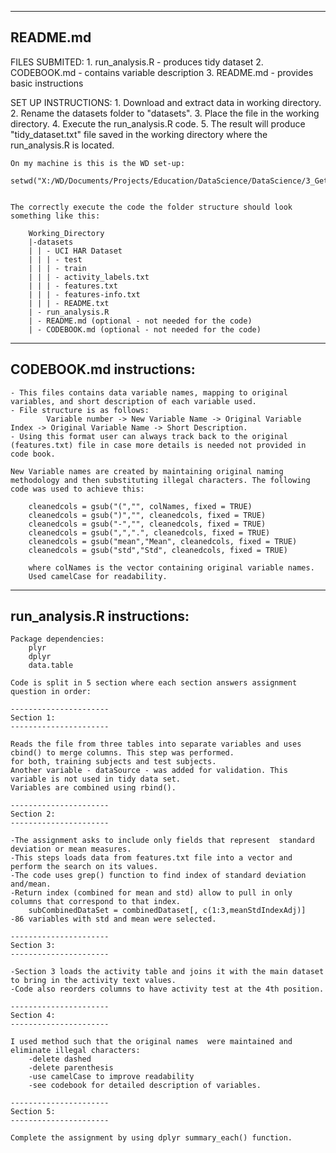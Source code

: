 -----------------------------------------------------------------------------------------------------------------------------------
README.md
-----------------------------------------------------------------------------------------------------------------------------------

FILES SUBMITED:
	1. run_analysis.R - produces tidy dataset
	2. CODEBOOK.md - contains variable description
	3. README.md - provides basic instructions

	
SET UP INSTRUCTIONS:
	1. Download and extract data in working directory. 
	2. Rename the datasets folder to "datasets". 
	3. Place the file in the working directory.
	4. Execute the run_analysis.R code. 
	5. The result will produce "tidy_dataset.txt" file saved in the working directory where the run_analysis.R is located. 
	
	
	On my machine is this is the WD set-up:
		setwd("X:/WD/Documents/Projects/Education/DataScience/DataScience/3_Getting_and_Cleaning_Data/Assignment")


	The correctly execute the code the folder structure should look something like this: 
	
		Working_Directory
		|-datasets
		| | - UCI HAR Dataset
		| | | - test
		| | | - train
		| | | - activity_labels.txt
		| | | - features.txt
		| | | - features-info.txt
		| | | - README.txt
		| - run_analysis.R
		| - README.md (optional - not needed for the code)
		| - CODEBOOK.md (optional - not needed for the code)

-----------------------------------------------------------------------------------------------------------------------------------
CODEBOOK.md instructions:
-----------------------------------------------------------------------------------------------------------------------------------

	- This files contains data variable names, mapping to original variables, and short description of each variable used.
	- File structure is as follows:
			Variable number -> New Variable Name -> Original Variable Index -> Original Variable Name -> Short Description.
	- Using this format user can always track back to the original (features.txt) file in case more details is needed not provided in code book.  
	
	New Variable names are created by maintaining original naming methodology and then substituting illegal characters. The following
	code was used to achieve this:
	
		cleanedcols = gsub("(","", colNames, fixed = TRUE)
		cleanedcols = gsub(")","", cleanedcols, fixed = TRUE)
		cleanedcols = gsub("-","", cleanedcols, fixed = TRUE)
		cleanedcols = gsub(",",".", cleanedcols, fixed = TRUE)
		cleanedcols = gsub("mean","Mean", cleanedcols, fixed = TRUE)
		cleanedcols = gsub("std","Std", cleanedcols, fixed = TRUE)
		
		where colNames is the vector containing original variable names.
		Used camelCase for readability.
	
	
	
-----------------------------------------------------------------------------------------------------------------------------------
run_analysis.R instructions:
-----------------------------------------------------------------------------------------------------------------------------------	

	Package dependencies:
		plyr
		dplyr
		data.table
		
	Code is split in 5 section where each section answers assignment question in order:
	
	----------------------
	Section 1:
	----------------------
	
	Reads the file from three tables into separate variables and uses cbind() to merge columns. This step was performed. 
	for both, training subjects and test subjects.
	Another variable - dataSource - was added for validation. This variable is not used in tidy data set. 
	Variables are combined using rbind().

	----------------------
	Section 2:
	----------------------	

	-The assignment asks to include only fields that represent  standard deviation or mean measures.
	-This steps loads data from features.txt file into a vector and perform the search on its values. 
	-The code uses grep() function to find index of standard deviation and/mean. 
	-Return index (combined for mean and std) allow to pull in only columns that correspond to that index.
		subCombinedDataSet = combinedDataset[, c(1:3,meanStdIndexAdj)]
	-86 variables with std and mean were selected.

	----------------------
	Section 3:
	----------------------	

	-Section 3 loads the activity table and joins it with the main dataset to bring in the activity text values.
	-Code also reorders columns to have activity test at the 4th position.
	
	----------------------
	Section 4:
	----------------------	

	I used method such that the original names  were maintained and eliminate illegal characters: 
		-delete dashed
		-delete parenthesis
		-use camelCase to improve readability
		-see codebook for detailed description of variables.
		
	----------------------
	Section 5:
	----------------------		
	
	Complete the assignment by using dplyr summary_each() function. 